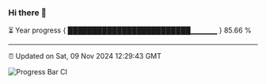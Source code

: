### Hi there 👋

⏳ Year progress { █████████████████████████▁▁▁▁▁ } 85.66 %

---

⏰ Updated on Sat, 09 Nov 2024 12:29:43 GMT

![Progress Bar CI](https://github.com/liununu/liununu/workflows/Progress%20Bar%20CI/badge.svg)
